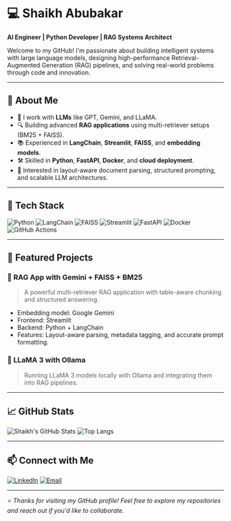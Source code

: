# 💻 Shaikh Abubakar

**AI Engineer | Python Developer | RAG Systems Architect**

Welcome to my GitHub! I'm passionate about building intelligent systems with large language models, designing high-performance Retrieval-Augmented Generation (RAG) pipelines, and solving real-world problems through code and innovation.

---

## 🚀 About Me

- 🧠 I work with **LLMs** like GPT, Gemini, and LLaMA.
- 🔍 Building advanced **RAG applications** using multi-retriever setups (BM25 + FAISS).
- 📚 Experienced in **LangChain**, **Streamlit**, **FAISS**, and **embedding models**.
- 🛠️ Skilled in **Python**, **FastAPI**, **Docker**, and **cloud deployment**.
- 🧪 Interested in layout-aware document parsing, structured prompting, and scalable LLM architectures.

---

## 🧰 Tech Stack

![Python](https://img.shields.io/badge/-Python-3776AB?logo=python&logoColor=white)
![LangChain](https://img.shields.io/badge/-LangChain-000000?logo=data:image/svg+xml;base64,...)
![FAISS](https://img.shields.io/badge/-FAISS-000000?logo=faiss&logoColor=white)
![Streamlit](https://img.shields.io/badge/-Streamlit-FF4B4B?logo=streamlit&logoColor=white)
![FastAPI](https://img.shields.io/badge/-FastAPI-009688?logo=fastapi&logoColor=white)
![Docker](https://img.shields.io/badge/-Docker-2496ED?logo=docker&logoColor=white)
![GitHub Actions](https://img.shields.io/badge/-CI/CD-2088FF?logo=githubactions&logoColor=white)

---

## 📌 Featured Projects

### 🔎 RAG App with Gemini + FAISS + BM25
> A powerful multi-retriever RAG application with table-aware chunking and structured answering.

- Embedding model: Google Gemini
- Frontend: Streamlit
- Backend: Python + LangChain
- Features: Layout-aware parsing, metadata tagging, and accurate prompt formatting.

### 🧱 LLaMA 3 with Ollama
> Running LLaMA 3 models locally with Ollama and integrating them into RAG pipelines.

---

## 📈 GitHub Stats

![Shaikh's GitHub Stats](https://github-readme-stats.vercel.app/api?username=your-username&show_icons=true&theme=react&hide=stars)
![Top Langs](https://github-readme-stats.vercel.app/api/top-langs/?username=your-username&layout=compact&theme=react)

---

## 📫 Connect with Me

[![LinkedIn](https://img.shields.io/badge/-LinkedIn-0077B5?logo=linkedin&logoColor=white)]([https://www.linkedin.com/in/your-link/](https://www.linkedin.com/in/shaikh-abubakar-a76524315))
[![Email](https://img.shields.io/badge/-Email-EA4335?logo=gmail&logoColor=white)](mailto:your.email@example.com)

---

⭐ _Thanks for visiting my GitHub profile! Feel free to explore my repositories and reach out if you'd like to collaborate._

